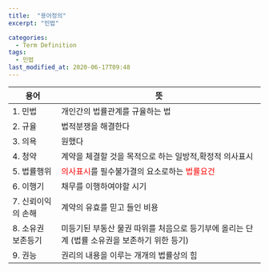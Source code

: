 ```yaml
---
title:  "용어정의"
excerpt: "민법"

categories:
  - Term Definition
tags:
  - 민법
last_modified_at: 2020-06-17T09:48
---
```



|	<center>용어</center>	|	<center>뜻</center>		| 
| :----------------------------	| :---------------------------		| 
| 1. 민법				| 개인간의 법률관계를 규율하는 법			| 
| 2. 규율				| 법적분쟁을 해결한다				| 
| 3. 의욕				| 원했다					| 
| 4. 청약				| 계약을 체결할 것을 목적으로 하는 일방적,확정적 의사표시	| 
| 5. 법률행위			| <span style="color:red">의사표시</span>를 필수불가결의 요소로하는 <span style="color:red">법률요건</span>	| 
| 6. 이행기			| 채무를 이행하여야할 시기			| 
| 7. 신뢰이익의 손해			| 계약의 유효를 믿고 들인 비용			| 
| 8. 소유권 보존등기			| 미등기된 부동산 물권 따위를 처음으로 등기부에 올리는 단계 (법률 소유권을 보존하기 위한 등기)	| 
| 9. 권능				| 권리의 내용을 이루는 개개의 법률상의 힘		| 